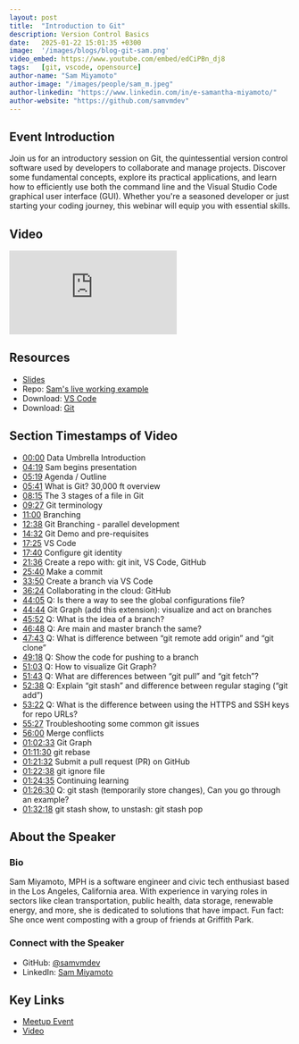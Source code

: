 ```yaml
---
layout: post
title:  "Introduction to Git"
description: Version Control Basics
date:   2025-01-22 15:01:35 +0300
image:  '/images/blogs/blog-git-sam.png'
video_embed: https://www.youtube.com/embed/edCiPBn_dj8
tags:   [git, vscode, opensource]
author-name: "Sam Miyamoto"
author-image: "/images/people/sam_m.jpeg"
author-linkedin: "https://www.linkedin.com/in/e-samantha-miyamoto/"
author-website: "https://github.com/samvmdev"
---
```

 
## Event Introduction
Join us for an introductory session on Git, the quintessential version control software used by developers to collaborate and manage projects. Discover some fundamental concepts, explore its practical applications, and learn how to efficiently use both the command line and the Visual Studio Code graphical user interface (GUI). Whether you're a seasoned developer or just starting your coding journey, this webinar will equip you with essential skills.

## Video
<p>
<iframe src="https://www.youtube.com/embed/edCiPBn_dj8" loading="lazy" frameborder="0" allowfullscreen></iframe>
</p>


## Resources
- [Slides](https://github.com/data-umbrella/event-transcripts/blob/main/resources/intro-to-git-slides.pdf)
- Repo: [Sam's live working example](https://github.com/samvmdev/intro_to_git_live)
- Download: [VS Code](https://code.visualstudio.com/download)
- Download: [Git](https://git-scm.com/downloads)
 

## Section Timestamps of Video 
- [00:00](https://www.youtube.com/watch?v=edCiPBn_dj8&t=0s) Data Umbrella Introduction
- [04:19](https://www.youtube.com/watch?v=edCiPBn_dj8&t=259s) Sam begins presentation
- [05:19](https://www.youtube.com/watch?v=edCiPBn_dj8&t=319s) Agenda / Outline
- [05:41](https://www.youtube.com/watch?v=edCiPBn_dj8&t=341s) What is Git? 30,000 ft overview
- [08:15](https://www.youtube.com/watch?v=edCiPBn_dj8&t=495s) The 3 stages of a file in Git
- [09:27](https://www.youtube.com/watch?v=edCiPBn_dj8&t=567s) Git terminology
- [11:00](https://www.youtube.com/watch?v=edCiPBn_dj8&t=660s) Branching
- [12:38](https://www.youtube.com/watch?v=edCiPBn_dj8&t=758s) Git Branching - parallel development
- [14:32](https://www.youtube.com/watch?v=edCiPBn_dj8&t=872s) Git Demo and pre-requisites
- [17:25](https://www.youtube.com/watch?v=edCiPBn_dj8&t=1045s) VS Code
- [17:40](https://www.youtube.com/watch?v=edCiPBn_dj8&t=1060s) Configure git identity
- [21:36](https://www.youtube.com/watch?v=edCiPBn_dj8&t=1296s) Create a repo with: git init, VS Code, GitHub
- [25:40](https://www.youtube.com/watch?v=edCiPBn_dj8&t=1540s) Make a commit
- [33:50](https://www.youtube.com/watch?v=edCiPBn_dj8&t=2030s) Create a branch via VS Code
- [36:24](https://www.youtube.com/watch?v=edCiPBn_dj8&t=2184s) Collaborating in the cloud: GitHub
- [44:05](https://www.youtube.com/watch?v=edCiPBn_dj8&t=2645s) Q: Is there a way to see the global configurations file?
- [44:44](https://www.youtube.com/watch?v=edCiPBn_dj8&t=2684s) Git Graph (add this extension): visualize and act on branches
- [45:52](https://www.youtube.com/watch?v=edCiPBn_dj8&t=2752s) Q: What is the idea of a branch?
- [46:48](https://www.youtube.com/watch?v=edCiPBn_dj8&t=2808s) Q: Are main and master branch the same?
- [47:43](https://www.youtube.com/watch?v=edCiPBn_dj8&t=2863s) Q: What is difference between “git remote add origin” and “git clone”
- [49:18](https://www.youtube.com/watch?v=edCiPBn_dj8&t=2958s) Q: Show the code for pushing to a branch
- [51:03](https://www.youtube.com/watch?v=edCiPBn_dj8&t=3063s) Q: How to visualize Git Graph?
- [51:43](https://www.youtube.com/watch?v=edCiPBn_dj8&t=3103s) Q: What are differences between “git pull” and “git fetch”?
- [52:38](https://www.youtube.com/watch?v=edCiPBn_dj8&t=3158s) Q: Explain “git stash” and difference between regular staging (“git add”)
- [53:22](https://www.youtube.com/watch?v=edCiPBn_dj8&t=3202s) Q: What is the difference between using the HTTPS and SSH keys for repo URLs?
- [55:27](https://www.youtube.com/watch?v=edCiPBn_dj8&t=3327s) Troubleshooting some common git issues
- [56:00](https://www.youtube.com/watch?v=edCiPBn_dj8&t=3360s) Merge conflicts
- [01:02:33](https://www.youtube.com/watch?v=edCiPBn_dj8&t=3753s) Git Graph
- [01:11:30](https://www.youtube.com/watch?v=edCiPBn_dj8&t=4290s) git rebase
- [01:21:32](https://www.youtube.com/watch?v=edCiPBn_dj8&t=4892s) Submit a pull request (PR) on GitHub
- [01:22:38](https://www.youtube.com/watch?v=edCiPBn_dj8&t=4958s) git ignore file
- [01:24:35](https://www.youtube.com/watch?v=edCiPBn_dj8&t=5075s) Continuing learning
- [01:26:30](https://www.youtube.com/watch?v=edCiPBn_dj8&t=5190s) Q: git stash (temporarily store changes), Can you go through an example?
- [01:32:18](https://www.youtube.com/watch?v=edCiPBn_dj8&t=5538s) git stash show, to unstash: git stash pop


## About the Speaker
### Bio
Sam Miyamoto, MPH is a software engineer and civic tech enthusiast based in the Los Angeles, California area. With experience in varying roles in sectors like clean transportation, public health, data storage, renewable energy, and more, she is dedicated to solutions that have impact. Fun fact: She once went composting with a group of friends at Griffith Park.

### Connect with the Speaker
- GitHub: [@samvmdev](https://github.com/samvmdev)
- LinkedIn: [Sam Miyamoto](https://www.linkedin.com/in/e-samantha-miyamoto/)

## Key Links
- [Meetup Event](https://www.meetup.com/data-umbrella/events/304521945/)
- [Video](https://www.youtube.com/watch?v=edCiPBn_dj8)
